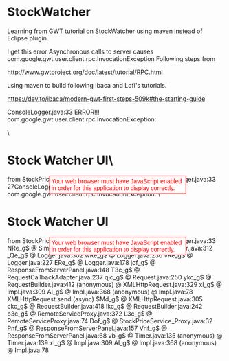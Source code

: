 # StockWatcher
Learning from GWT tutorial on StockWatcher using maven instead of Eclipse plugin.

I get this error
Asynchronous calls to server causes com.google.gwt.user.client.rpc.InvocationException
Following steps from

http://www.gwtproject.org/doc/latest/tutorial/RPC.html

using maven to build following Ibaca and Lofi's tutorials.

https://dev.to/ibaca/modern-gwt-first-steps-509k#the-starting-guide



ConsoleLogger.java:33 ERROR!!! com.google.gwt.user.client.rpc.InvocationException: <!DOCTYPE html>
<html>
<head>
    <meta http-equiv="content-type" content="text/html; charset=UTF-8">
    <link type="text/css" rel="stylesheet" href="StockWatcher.css">
    <title>Stock Watcher UI</title>
    <script type="text/javascript" language="javascript" src="stockwatcher.StockWatcher.nocache.js"></script>
</head>
<body>
\<h1>Stock Watcher UI\</h1>
<div id="stockList"></div>
<iframe src="javascript:''" id="__gwt_historyFrame" tabIndex='-1' style="position:absolute;width:0;height:0;border:0"></iframe>
<noscript>
    <div style="width: 22em; position: absolute; left: 50%; margin-left: -11em; color: red; background-color: white; border: 1px solid red; padding: 4px; font-family: sans-serif">
        Your web browser must have JavaScript enabled
        in order for this application to display correctly.
    </div>
</noscript>
</body>
</html> from StockPriceService_Proxy.getPrices
Elf_g$ @ ConsoleLogger.java:33
27ConsoleLogger.java:33 ERROR!!! com.google.gwt.user.client.rpc.InvocationException: <!DOCTYPE html>
<html>
<head>
    <meta http-equiv="content-type" content="text/html; charset=UTF-8">
    <link type="text/css" rel="stylesheet" href="StockWatcher.css">
    \<title>Stock Watcher UI\</title>
    <script type="text/javascript" language="javascript" src="stockwatcher.StockWatcher.nocache.js"></script>
</head>
<body>
<h1>Stock Watcher UI</h1>
<div id="stockList"></div>
<iframe src="javascript:''" id="__gwt_historyFrame" tabIndex='-1' style="position:absolute;width:0;height:0;border:0"></iframe>
<noscript>
    <div style="width: 22em; position: absolute; left: 50%; margin-left: -11em; color: red; background-color: white; border: 1px solid red; padding: 4px; font-family: sans-serif">
        Your web browser must have JavaScript enabled
        in order for this application to display correctly.
    </div>
</noscript>
</body>
</html> from StockPriceService_Proxy.getPrices
Elf_g$ @ ConsoleLogger.java:33
NRe_g$ @ SimpleConsoleLogHandler.java:36
aRe_g$ @ Logger.java:312
_Qe_g$ @ Logger.java:302
wRe_g$ @ Logger.java:236
vRe_g$ @ Logger.java:227
ERe_g$ @ Logger.java:178
jof_g$ @ ResponseFromServerPanel.java:148
T3c_g$ @ RequestCallbackAdapter.java:237
qjc_g$ @ Request.java:250
ykc_g$ @ RequestBuilder.java:412
(anonymous) @ XMLHttpRequest.java:329
xI_g$ @ Impl.java:309
AI_g$ @ Impl.java:368
(anonymous) @ Impl.java:78
XMLHttpRequest.send (async)
$Md_g$ @ XMLHttpRequest.java:305
ckc_g$ @ RequestBuilder.java:418
lkc_g$ @ RequestBuilder.java:242
o3c_g$ @ RemoteServiceProxy.java:372
L3c_g$ @ RemoteServiceProxy.java:74
Dof_g$ @ StockPriceService_Proxy.java:32
Pnf_g$ @ ResponseFromServerPanel.java:157
Vnf_g$ @ ResponseFromServerPanel.java:68
vb_g$ @ Timer.java:135
(anonymous) @ Timer.java:139
xI_g$ @ Impl.java:309
AI_g$ @ Impl.java:368
(anonymous) @ Impl.java:78

